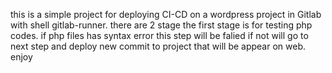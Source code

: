 this is a simple project for deploying CI-CD on a wordpress project in Gitlab with shell gitlab-runner.
there are 2 stage the first stage is for testing php codes.
if php files has syntax error this step will be falied if not will go to next step and deploy new commit to project that will be appear on web.
enjoy
